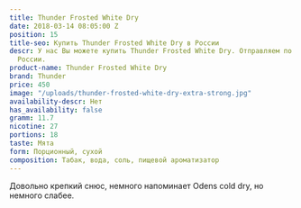 ```yaml
---
title: Thunder Frosted White Dry
date: 2018-03-14 08:05:00 Z
position: 15
title-seo: Купить Thunder Frosted White Dry в России
descr: У нас Вы можете купить Thunder Frosted White Dry. Отправляем по всей территории
  России.
product-name: Thunder Frosted White Dry
brand: Thunder
price: 450
image: "/uploads/thunder-frosted-white-dry-extra-strong.jpg"
availability-descr: Нет
has_availability: false
gramm: 11.7
nicotine: 27
portions: 18
taste: Мята
form: Порционный, сухой
composition: Табак, вода, соль, пищевой ароматизатор
---
```


Довольно крепкий снюс, немного напоминает Odens cold dry, но немного слабее.